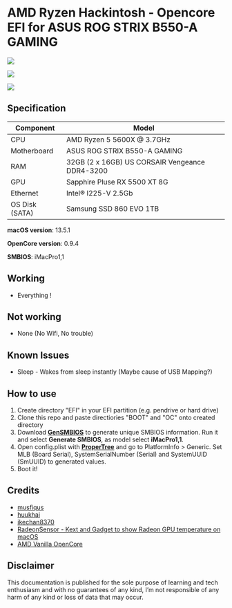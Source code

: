 # AMD Ryzen Hackintosh - Opencore EFI for ASUS ROG STRIX B550-A GAMING

![](neofetch.png)

![](single-core.png)

![](multi-core.png)

## Specification
| **Component** | **Model** |
| ------------- | --------- |
| CPU | AMD Ryzen 5 5600X @ 3.7GHz |
| Motherboard | ASUS ROG STRIX B550-A GAMING |
| RAM | 32GB (2 x 16GB) US CORSAIR Vengeance DDR4-3200 |
| GPU | Sapphire Pluse RX 5500 XT 8G |
| Ethernet | Intel® I225-V 2.5Gb |
| OS Disk (SATA) | Samsung SSD 860 EVO 1TB |

**macOS version**: 13.5.1

**OpenCore version**: 0.9.4

**SMBIOS**:  iMacPro1,1

## Working
- Everything !


## Not working
 - None (No Wifi, No trouble)

## Known Issues
 - Sleep - Wakes from sleep instantly (Maybe cause of USB Mapping?)

## How to use
  1. Create directory "EFI" in your EFI partition (e.g. pendrive or hard drive)
  2. Clone this repo and paste directiories "BOOT" and "OC" onto created directory
  3. Download [**GenSMBIOS**](https://github.com/corpnewt/GenSMBIOS) to generate unique SMBIOS information. Run it and select **Generate SMBIOS**, as model select **iMacPro1,1**.
  4. Open config.plist with [**ProperTree**](https://github.com/corpnewt/ProperTree) and go to PlatformInfo > Generic. Set MLB (Board Serial), SystemSerialNumber (Serial) and SystemUUID (SmUUID) to generated values.
  5. Boot it!  

## Credits

 * [musfiqus](https://github.com/musfiqus/hackintosh-ROG-STRIX-B550A)
 * [huukhai](https://github.com/huukhai/hackintosh-rog-b550i)
 * [ikechan8370](https://github.com/ikechan8370/Asus-B550A-Opencore-EFI.git)
 * [RadeonSensor - Kext and Gadget to show Radeon GPU temperature on macOS](https://github.com/aluveitie/RadeonSensor)
 * [AMD Vanilla OpenCore](https://github.com/AMD-OSX/AMD_Vanilla)

## Disclaimer

This documentation is published for the sole purpose of learning and tech enthusiasm and with no guarantees of any kind, I’m not responsible of any harm of any kind or loss of data that may occur.
